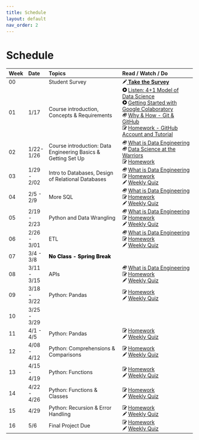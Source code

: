 ```yaml
---
title: Schedule
layout: default
nav_order: 2
---
```


# Schedule

<style>
  /* td a { color:white;} */
  .noclass { font-weight:800;color:black;}
</style>

<table>
  <thead>
    <tr>
      <th style="text-align:left;">Week</th>
      <th style="text-align:left;">Date</th>
      <th style="text-align:left;width:40%;">Topics</th>
      <th style="text-align:left;width:40%;">Read / Watch / Do</th>
    </tr>
  </thead>
  <tbody>
    <tr>
      <td>00</td>
      <td> </td>
      <td>Student Survey</td>
      <td>
        <a href="https://virginia.az1.qualtrics.com/jfe/form/SV_4SH5mbhMVMYJDJY" target="_new"><img src="./images/writing.png" /> <b>Take the Survey</b></a>
      </td>
    </tr>
    <tr>
      <td>01</td>
      <td>1/17</td>
      <td>Course introduction, Concepts & Requirements</td>
      <td>
        <img src="./images/video.png" /> <a href="https://uvadatapoints.castos.com/episodes/4-1-model-of-data-science" target="_new">Listen: 4+1 Model of Data Science</a> <br />
       <img src="./images/video.png" /> <a href="https://www.youtube.com/watch?v=inN8seMm7UI" target="_new">Getting Started with Google Colaboratory</a> <br />
       <img src="./images/book.png" /> <a href="https://canvas.its.virginia.edu/courses/78571/files/2755956?module_item_id=844323" target="_new">Why & How - Git & GitHub</a> <br />
        <img src="./images/homework.png" /> <a href="" target="_new">Homework - GitHub Account and Tutorial</a> <br />
      </td>
    </tr>
    <tr>
      <td>02</td>
      <td>1/22-1/26</td>
      <td>Course introduction: Data Engineering Basics & Getting Set Up</td>
      <td>
        <img src="./images/book.png" /> <a href="https://blog.pragmaticengineer.com/what-is-data-engineering/" target="_new">What is Data Engineering</a> <br />
        <img src="./images/book.png" /> <a href="https://hbsp.harvard.edu/import/1135617" target="_new">Data Science at the Warriors</a> <br />
        <img src="./images/homework.png" /> <a href="" target="_new">Homework</a> <br />
      </td>
    </tr>
    <tr>
      <td>03</td>
      <td>1/29 - 2/02</td>
      <td>Intro to Databases, Design of Relational Databases</td>
      <td>
        <img src="./images/book.png" /> <a href="https://blog.pragmaticengineer.com/what-is-data-engineering/" target="_new">What is Data Engineering</a> <br />     
        <img src="./images/homework.png" /> <a href="" target="_new">Homework</a> <br />
        <img src="./images/writing.png" /> <a href="">Weekly Quiz</a> <br />
      </td>
    </tr>
    <tr>
      <td>04</td>
      <td>2/5 - 2/9</td>
      <td>More SQL</td>
      <td>
        <img src="./images/book.png" /> <a href="https://blog.pragmaticengineer.com/what-is-data-engineering/" target="_new">What is Data Engineering</a> <br />     
        <img src="./images/homework.png" /> <a href="" target="_new">Homework</a> <br />
        <img src="./images/writing.png" /> <a href="">Weekly Quiz</a> <br />
      </td>
    </tr>
    <tr>
      <td>05</td>
      <td>2/19 - 2/23</td>
      <td >Python and Data Wrangling</td>
      <td>
        <img src="./images/book.png" /> <a href="https://blog.pragmaticengineer.com/what-is-data-engineering/" target="_new">What is Data Engineering</a> <br />     
        <img src="./images/homework.png" /> <a href="" target="_new">Homework</a> <br />
        <img src="./images/writing.png" /> <a href="">Weekly Quiz</a> <br />
      </td>
    </tr>
    <tr>
      <td>06</td>
      <td>2/26 - 3/01</td>
      <td>ETL</td>
      <td>
        <img src="./images/book.png" /> <a href="https://blog.pragmaticengineer.com/what-is-data-engineering/" target="_new">What is Data Engineering</a> <br />     
        <img src="./images/homework.png" /> <a href="" target="_new">Homework</a> <br />
        <img src="./images/writing.png" /> <a href="">Weekly Quiz</a> <br />
      </td>
    </tr>
    <tr>
      <td>07</td>
      <td>3/4 - 3/8</td>
      <td class="noclass" colspan=2>No Class - Spring Break</td>
    </tr>
    <tr>
      <td>08</td>
      <td>3/11 - 3/15</td>
      <td>APIs</td>
      <td>
        <img src="./images/book.png" /> <a href="https://blog.pragmaticengineer.com/what-is-data-engineering/" target="_new">What is Data Engineering</a> <br />     
        <img src="./images/homework.png" /> <a href="" target="_new">Homework</a> <br />
        <img src="./images/writing.png" /> <a href="">Weekly Quiz</a> <br />
      </td>
    </tr>
    <tr>
      <td>09</td>
      <td>3/18 - 3/22</td>
      <td>Python: Pandas</td>
      <td>
        <img src="./images/homework.png" /> <a href="" target="_new">Homework</a> <br />
        <img src="./images/writing.png" /> <a href="">Weekly Quiz</a> <br />
      </td>
    </tr>
    <tr>
      <td>10</td>
      <td>3/25 - 3/29</td>
      <td> </td>
    </tr>
    <tr>
      <td>11</td>
      <td>4/1 - 4/5</td>
      <td>Python: Pandas</td>
      <td>
        <img src="./images/homework.png" /> <a href="" target="_new">Homework</a> <br />
        <img src="./images/writing.png" /> <a href="">Weekly Quiz</a> <br />
      </td>
    </tr>
    <tr>
      <td>12</td>
      <td>4/08 - 4/12</td>
      <td>Python: Comprehensions & Comparisons</td>
      <td>
        <img src="./images/homework.png" /> <a href="" target="_new">Homework</a> <br />
        <img src="./images/writing.png" /> <a href="">Weekly Quiz</a> <br />
      </td>
    </tr>
    <tr>
      <td>13</td>
      <td>4/15 - 4/19</td>
      <td>Python: Functions</td>
      <td>
        <img src="./images/homework.png" /> <a href="" target="_new">Homework</a> <br />
        <img src="./images/writing.png" /> <a href="">Weekly Quiz</a> <br />
      </td>
    </tr>
    <tr>
      <td>14</td>
      <td>4/22 - 4/26</td>
      <td>Python: Functions & Classes</td>
      <td>
        <img src="./images/homework.png" /> <a href="" target="_new">Homework</a> <br />
        <img src="./images/writing.png" /> <a href="">Weekly Quiz</a> <br />
      </td>
    </tr>
    <tr>
      <td>15</td>
      <td>4/29</td>
      <td>Python: Recursion & Error Handling </td>
      <td>
        <img src="./images/homework.png" /> <a href="" target="_new">Homework</a> <br />
        <img src="./images/writing.png" /> <a href="">Weekly Quiz</a> <br />
      </td>
    </tr>
    <tr>
      <td>16</td>
      <td>5/6</td>
      <td>Final Project Due</td>
      <td>
        <img src="./images/homework.png" /> <a href="" target="_new">Homework</a> <br />
        <img src="./images/writing.png" /> <a href="">Weekly Quiz</a> <br />
      </td>
    </tr>
  
  </tbody>
</table>
